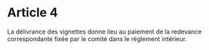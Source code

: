 # Article 4

La délivrance des vignettes donne lieu au paiement de la redevance correspondante fixée par le comité dans le règlement intérieur.
